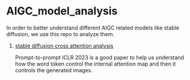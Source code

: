 # AIGC_model_analysis

In order to better understand different AIGC related models like stable diffusion, we use this repo to analyze them.


 
1. [stable diffusion cross attention analysis](https://github.com/cloudwishper/AIGC_model_analysis/stable_diffusion_cross_attention)

    Prompt-to-prompt ICLR 2023 is a good paper to help us understand how the word token control the internal attention map and then it controls the generated images.


